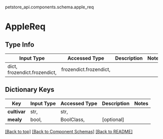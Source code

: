 petstore_api.components.schema.apple_req
# AppleReq

## Type Info
Input Type | Accessed Type | Description | Notes
------------ | ------------- | ------------- | -------------
dict, frozendict.frozendict,  | frozendict.frozendict,  |  |

## Dictionary Keys
Key | Input Type | Accessed Type | Description | Notes
------------ | ------------- | ------------- | ------------- | -------------
**cultivar** | str,  | str,  |  |
**mealy** | bool,  | BoolClass,   | [optional]

[[Back to top]](#top) [[Back to Component Schemas]](../../../README.md#Component-Schemas) [[Back to README]](../../../README.md)
